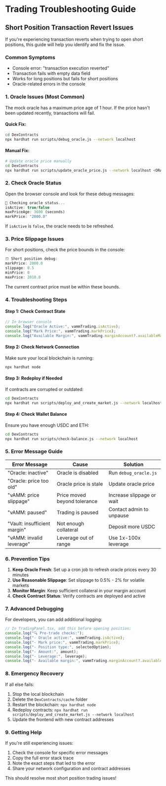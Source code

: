 # Trading Troubleshooting Guide

## Short Position Transaction Revert Issues

If you're experiencing transaction reverts when trying to open short positions, this guide will help you identify and fix the issue.

### Common Symptoms
- Console error: "transaction execution reverted"
- Transaction fails with empty data field
- Works for long positions but fails for short positions
- Oracle-related errors in the console

### 1. Oracle Issues (Most Common)

The mock oracle has a maximum price age of 1 hour. If the price hasn't been updated recently, transactions will fail.

#### Quick Fix:
```bash
cd DexContracts
npx hardhat run scripts/debug_oracle.js --network localhost
```

#### Manual Fix:
```bash
# Update oracle price manually
cd DexContracts
npx hardhat run scripts/update_oracle_price.js --network localhost <ORACLE_ADDRESS>
```

### 2. Check Oracle Status

Open the browser console and look for these debug messages:
```javascript
🔮 Checking oracle status...
isActive: true/false
maxPriceAge: 3600 (seconds)
markPrice: "2000.0"
```

If `isActive` is `false`, the oracle needs to be refreshed.

### 3. Price Slippage Issues

For short positions, check the price bounds in the console:
```javascript
🩳 Short position debug:
markPrice: 2000.0
slippage: 0.5
minPrice: 0
maxPrice: 2010.0
```

The current contract price must be within these bounds.

### 4. Troubleshooting Steps

#### Step 1: Check Contract State
```javascript
// In browser console
console.log("Oracle Active:", vammTrading.isActive);
console.log("Mark Price:", vammTrading.markPrice);
console.log("Available Margin:", vammTrading.marginAccount?.availableMargin);
```

#### Step 2: Check Network Connection
Make sure your local blockchain is running:
```bash
npx hardhat node
```

#### Step 3: Redeploy if Needed
If contracts are corrupted or outdated:
```bash
cd DexContracts
npx hardhat run scripts/deploy_and_create_market.js --network localhost
```

#### Step 4: Check Wallet Balance
Ensure you have enough USDC and ETH:
```bash
cd DexContracts
npx hardhat run scripts/check-balance.js --network localhost
```

### 5. Error Message Guide

| Error Message | Cause | Solution |
|---------------|-------|----------|
| "Oracle: inactive" | Oracle is disabled | Run `debug_oracle.js` |
| "Oracle: price too old" | Oracle price is stale | Update oracle price |
| "vAMM: price slippage" | Price moved beyond tolerance | Increase slippage or wait |
| "vAMM: paused" | Trading is paused | Contact admin to unpause |
| "Vault: insufficient margin" | Not enough collateral | Deposit more USDC |
| "vAMM: invalid leverage" | Leverage out of range | Use 1x-100x leverage |

### 6. Prevention Tips

1. **Keep Oracle Fresh**: Set up a cron job to refresh oracle prices every 30 minutes
2. **Use Reasonable Slippage**: Set slippage to 0.5% - 2% for volatile markets
3. **Monitor Margin**: Keep sufficient collateral in your margin account
4. **Check Contract Status**: Verify contracts are deployed and active

### 7. Advanced Debugging

For developers, you can add additional logging:

```javascript
// In TradingPanel.tsx, add this before opening position:
console.log("🔍 Pre-trade checks:");
console.log("- Oracle active:", vammTrading.isActive);
console.log("- Mark price:", vammTrading.markPrice);
console.log("- Position type:", selectedOption);
console.log("- Amount:", amount);
console.log("- Leverage:", leverage);
console.log("- Available margin:", vammTrading.marginAccount?.availableMargin);
```

### 8. Emergency Recovery

If all else fails:
1. Stop the local blockchain
2. Delete the `DexContracts/cache` folder
3. Restart the blockchain: `npx hardhat node`
4. Redeploy contracts: `npx hardhat run scripts/deploy_and_create_market.js --network localhost`
5. Update the frontend with new contract addresses

### 9. Getting Help

If you're still experiencing issues:
1. Check the console for specific error messages
2. Copy the full error stack trace
3. Note the exact steps that led to the error
4. Share your network configuration and contract addresses

This should resolve most short position trading issues! 